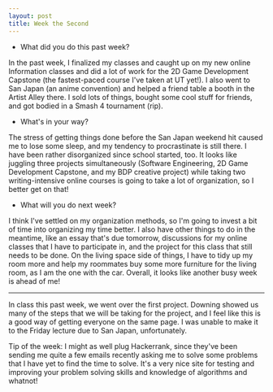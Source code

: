 ```yaml
---
layout: post
title: Week the Second
---
```


* What did you do this past week?

In the past week, I finalized my classes and caught up on my new online Information classes and did a lot of work for the 2D Game Development Capstone (the fastest-paced course I've taken at UT yet!). I also went to San Japan (an anime convention) and helped a friend table a booth in the Artist Alley there. I sold lots of things, bought some cool stuff for friends, and got bodied in a Smash 4 tournament (rip).

* What's in your way?

The stress of getting things done before the San Japan weekend hit caused me to lose some sleep, and my tendency to procrastinate is still there. I have been rather disorganized since school started, too. It looks like juggling three projects simultaneously (Software Engineering, 2D Game Development Capstone, and my BDP creative project) while taking two writing-intensive online courses is going to take a lot of organization, so I better get on that!

* What will you do next week?

I think I've settled on my organization methods, so I'm going to invest a bit of time into organizing my time better. I also have other things to do in the meantime, like an essay that's due tomorrow, discussions for my online classes that I have to participate in, and the project for this class that still needs to be done. On the living space side of things, I have to tidy up my room more and help my roommates buy some more furniture for the living room, as I am the one with the car. Overall, it looks like another busy week is ahead of me!

---

In class this past week, we went over the first project. Downing showed us many of the steps that we will be taking for the project, and I feel like this is a good way of getting everyone on the same page. I was unable to make it to the Friday lecture due to San Japan, unfortunately.

Tip of the week: I might as well plug Hackerrank, since they've been sending me quite a few emails recently asking me to solve some problems that I have yet to find the time to solve. It's a very nice site for testing and improving your problem solving skills and knowledge of algorithms and whatnot!